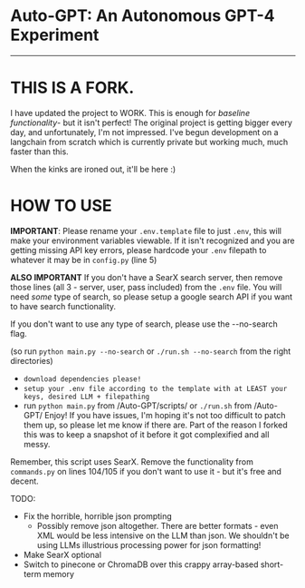 # Auto-GPT: An Autonomous GPT-4 Experiment

---------------------------------------------

# THIS IS A FORK.

I have updated the project to WORK. This is enough for *baseline functionality*-
but it isn't perfect! The original project is getting bigger every day, and
unfortunately, I'm not impressed.  I've begun development on a langchain from scratch
which is currently private but working much, much faster than this.

When the kinks are ironed out, it'll be here :)

# HOW TO USE
**IMPORTANT**: Please rename your `.env.template` file to just `.env`, this will make your environment variables viewable. If it isn't recognized and you are getting missing API key errors, please hardcode your `.env` filepath to whatever it may be in `config.py` (line 5)

**ALSO IMPORTANT** If you don't have a SearX search server, then remove those lines (all 3 - server, user, pass included) from the `.env` file. You will need *some* type of search, so please setup a google search API if you want to have search functionality.

If you don't want to use any type of search, please use the --no-search flag.

(so run `python main.py --no-search`  or `./run.sh --no-search` from the right directories)

* `download dependencies please!`
* `setup your .env file according to the template with at LEAST your keys, desired LLM + filepathing`
* run `python main.py` from /Auto-GPT/scripts/ or `./run.sh` from /Auto-GPT/
Enjoy! If you have issues, I'm hoping it's not too difficult to patch them up, so please let me know if there are. Part of the reason I forked this was to keep a snapshot of it before it got complexified
and all messy.

Remember, this script uses SearX. Remove the functionality from `commands.py` on lines 104/105 if you don't want to use it - but it's free and decent.

TODO:
* Fix the horrible, horrible json prompting
  * Possibly remove json altogether. There are better formats - even XML would be 
  less intensive on the LLM than json. We shouldn't be using LLMs illustrious 
  processing power for json formatting!
* Make SearX optional
* Switch to pinecone or ChromaDB over this crappy array-based short-term memory
